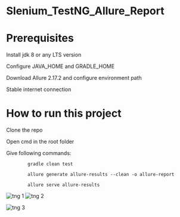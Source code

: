 # Slenium_TestNG_Allure_Report


# Prerequisites

Install jdk 8 or any LTS version

Configure JAVA_HOME and GRADLE_HOME

Download Allure 2.17.2 and configure environment path

Stable internet connection

# How to run this project

Clone the repo

Open cmd in the root folder

Give following commands:

            gradle clean test
            
            allure generate allure-results --clean -o allure-report
            
            allure serve allure-results


![tng 1](https://user-images.githubusercontent.com/78067017/153067901-2de3888d-2740-408f-a8b4-ffcb48f91136.PNG)       ![tng 2](https://user-images.githubusercontent.com/78067017/153068172-a1acd676-0618-46ff-82fe-fda83e925907.PNG)



![tng 3](https://user-images.githubusercontent.com/78067017/153067995-11b74bf1-f37b-45c2-8f04-59c2defb530d.PNG)
